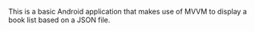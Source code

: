 This is a basic Android application that makes use of MVVM to display a book list based on a JSON file.